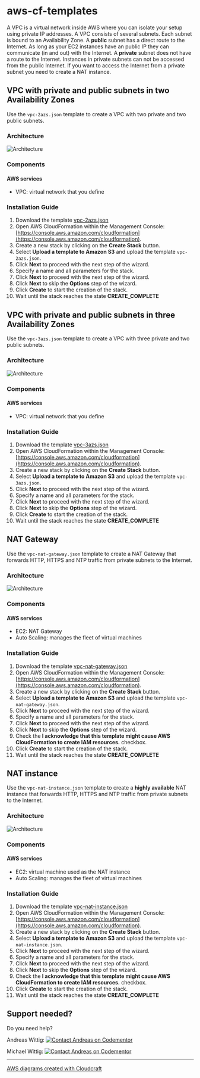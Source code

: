 # aws-cf-templates

A VPC is a virtual network inside AWS where you can isolate your setup using private IP addresses. A VPC consists of several subnets. Each subnet is bound to an Availability Zone. A **public** subnet has a direct route to the Internet. As long as your EC2 instances have an public IP they can communicate (in and out) with the Internet. A **private** subnet does not have a route to the Internet. Instances in private subnets can not be accessed from the public Internet. If you want to access the Internet from a private subnet you need to create a NAT instance.

## VPC with private and public subnets in two Availability Zones

Use the `vpc-2azs.json` template to create a VPC with two private and two public subnets.

### Architecture

![Architecture](./vpc-2azs.png?raw=true "Architecture")

### Components

#### AWS services

* VPC: virtual network that you define

### Installation Guide

1. Download the template [vpc-2azs.json](https://raw.githubusercontent.com/widdix/aws-cf-templates/master/vpc/vpc-2azs.json)
1. Open AWS CloudFormation within the Management Console: [https://console.aws.amazon.com/cloudformation](https://console.aws.amazon.com/cloudformation).
1. Create a new stack by clicking on the **Create Stack** button.
1. Select **Upload a template to Amazon S3** and upload the template `vpc-2azs.json`.
1. Click **Next** to proceed with the next step of the wizard.
1. Specify a name and all parameters for the stack.
1. Click **Next** to proceed with the next step of the wizard.
1. Click **Next** to skip the **Options** step of the wizard.
1. Click **Create** to start the creation of the stack.
1. Wait until the stack reaches the state **CREATE_COMPLETE**

## VPC with private and public subnets in three Availability Zones

Use the `vpc-3azs.json` template to create a VPC with three private and two public subnets.

### Architecture

![Architecture](./vpc-3azs.png?raw=true "Architecture")

### Components

#### AWS services

* VPC: virtual network that you define

### Installation Guide

1. Download the template [vpc-3azs.json](https://raw.githubusercontent.com/widdix/aws-cf-templates/master/vpc/vpc-3azs.json)
1. Open AWS CloudFormation within the Management Console: [https://console.aws.amazon.com/cloudformation](https://console.aws.amazon.com/cloudformation).
1. Create a new stack by clicking on the **Create Stack** button.
1. Select **Upload a template to Amazon S3** and upload the template `vpc-3azs.json`.
1. Click **Next** to proceed with the next step of the wizard.
1. Specify a name and all parameters for the stack.
1. Click **Next** to proceed with the next step of the wizard.
1. Click **Next** to skip the **Options** step of the wizard.
1. Click **Create** to start the creation of the stack.
1. Wait until the stack reaches the state **CREATE_COMPLETE**

## NAT Gateway

Use the `vpc-nat-gateway.json` template to create a NAT Gateway that forwards HTTP, HTTPS and NTP traffic from private subnets to the Internet.

### Architecture

![Architecture](./vpc-nat-gateway.png?raw=true "Architecture")

### Components

#### AWS services

* EC2: NAT Gateway
* Auto Scaling: manages the fleet of virtual machines

### Installation Guide

1. Download the template [vpc-nat-gateway.json](https://raw.githubusercontent.com/widdix/aws-cf-templates/master/vpc/vpc-nat-gateway.json)
1. Open AWS CloudFormation within the Management Console: [https://console.aws.amazon.com/cloudformation](https://console.aws.amazon.com/cloudformation).
1. Create a new stack by clicking on the **Create Stack** button.
1. Select **Upload a template to Amazon S3** and upload the template `vpc-nat-gateway.json`.
1. Click **Next** to proceed with the next step of the wizard.
1. Specify a name and all parameters for the stack.
1. Click **Next** to proceed with the next step of the wizard.
1. Click **Next** to skip the **Options** step of the wizard.
1. Check the **I acknowledge that this template might cause AWS CloudFormation to create IAM resources.** checkbox.
1. Click **Create** to start the creation of the stack.
1. Wait until the stack reaches the state **CREATE_COMPLETE**

## NAT instance

Use the `vpc-nat-instance.json` template to create a **highly available** NAT instance that forwards HTTP, HTTPS and NTP traffic from private subnets to the Internet.

### Architecture

![Architecture](./vpc-nat-instance.png?raw=true "Architecture")

### Components

#### AWS services

* EC2: virtual machine used as the NAT instance
* Auto Scaling: manages the fleet of virtual machines

### Installation Guide

1. Download the template [vpc-nat-instance.json](https://raw.githubusercontent.com/widdix/aws-cf-templates/master/vpc/vpc-nat-instance.json)
1. Open AWS CloudFormation within the Management Console: [https://console.aws.amazon.com/cloudformation](https://console.aws.amazon.com/cloudformation).
1. Create a new stack by clicking on the **Create Stack** button.
1. Select **Upload a template to Amazon S3** and upload the template `vpc-nat-instance.json`.
1. Click **Next** to proceed with the next step of the wizard.
1. Specify a name and all parameters for the stack.
1. Click **Next** to proceed with the next step of the wizard.
1. Click **Next** to skip the **Options** step of the wizard.
1. Check the **I acknowledge that this template might cause AWS CloudFormation to create IAM resources.** checkbox.
1. Click **Create** to start the creation of the stack.
1. Wait until the stack reaches the state **CREATE_COMPLETE**

## Support needed?

Do you need help?

Andreas Wittig: [![Contact Andreas on Codementor](https://cdn.codementor.io/badges/contact_me_github.svg)](https://www.codementor.io/andreaswittig)

Michael Wittig: [![Contact Andreas on Codementor](https://cdn.codementor.io/badges/contact_me_github.svg)](https://www.codementor.io/andreaswittig)


--------

[AWS diagrams created with Cloudcraft](https://cloudcraft.co/)
